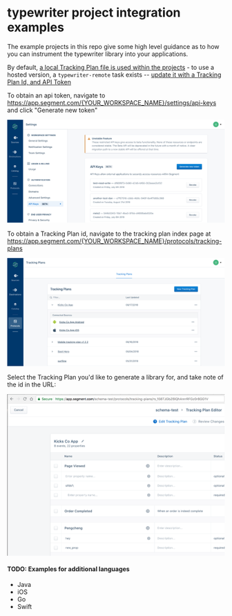 # typewriter project integration examples

The example projects in this repo give some high level guidance as to how you can instrument
the typewriter library into your applications.

By default, [a local Tracking Plan file is used within the projects](https://github.com/segmentio/typewriter-examples/blob/master/typescript-project/tracking-plan.json) - to use a hosted version, a `typewriter-remote` task exists --  [update it with a Tracking Plan Id, and API Token](https://github.com/segmentio/typewriter-examples/blob/master/typescript-project/package.json#L8) 

To obtain an api token, navigate to https://app.segment.com/{YOUR_WORKSPACE_NAME}/settings/api-keys and click "Generate new token"

![API Keys](./api_keys.png)

To obtain a Tracking Plan id, navigate to the tracking plan index page at https://app.segment.com/{YOUR_WORKSPACE_NAME}/protocols/tracking-plans 

![Tracking Plan Index](./tracking_plan_index.png) 

Select the Tracking Plan you'd like to generate a library for, and take note of the id in the URL:

![Tracking Plan ID](./tracking_plan_id.png) 

#### TODO: Examples for additional languages
- Java
- iOS
- Go
- Swift
